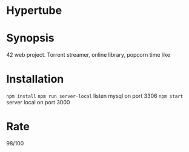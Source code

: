 # Hypertube

# Synopsis
42 web project.
Torrent streamer, online library, popcorn time like

# Installation
`npm install`
`npm run server-local` listen mysql on port 3306
`npm start` server local on port 3000

# Rate
98/100
